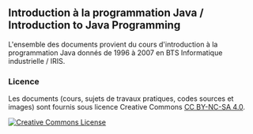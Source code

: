 ## Introduction à la programmation Java / Introduction to Java Programming

L'ensemble des documents provient du cours d'introduction à la programmation Java donnés de 1996 à 2007 en BTS Informatique industrielle / IRIS.

### Licence

Les documents (cours, sujets de travaux pratiques, codes sources et images) sont fournis sous licence Creative Commons [CC BY-NC-SA 4.0](https://creativecommons.org/licenses/by-nc-sa/4.0/).

[![Creative Commons License](http://i.creativecommons.org/l/by-nc-sa/4.0/88x31.png)](https://creativecommons.org/licenses/by-nc-sa/4.0/)
